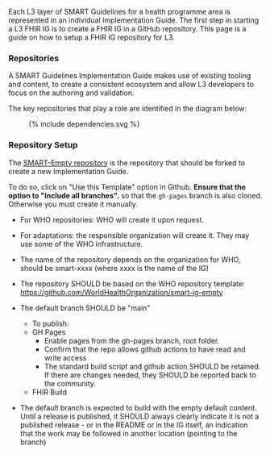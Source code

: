 Each L3 layer of SMART Guidelines for a health programme area is represented in an individual Implementation Guide. The first step in starting a L3 FHIR IG is to create a FHIR IG in a GitHub repository. This page is a guide on how to setup a FHIR IG repository for L3.

### Repositories

A SMART Guidelines Implementation Guide makes use of existing tooling and content, to create a consistent ecosystem and allow L3 developers to focus on the authoring and validation.

The key repositories that play a role are identified in the diagram below:

<figure style = "width:90em; max-width:90%">
  {% include dependencies.svg %}
</figure>


### Repository Setup
The [SMART-Empty repository](https://github.com/WorldHealthOrganization/smart-ig-empty) is the repository that should be forked to create a new Implementation Guide.

To do so, click on "Use this Template" option in Github. **Ensure that the option to "Include all branches".** so that the `gh-pages` branch is also cloned. Otherwise you must create it manually. 

* For WHO repositories: WHO will create it upon request.
* For adaptations: the responsible organization will create it. They may use some of the WHO infrastructure.

* The name of the repository depends on the organization for WHO, should be smart-xxxx (where xxxx is the name of the IG)
* The repository SHOULD be based on the WHO repository template: https://github.com/WorldHealthOrganization/smart-ig-empty 
* The default branch SHOULD be "main"
  - To publish: 
  - GH Pages
    - Enable pages from the gh-pages branch, root folder.
    - Confirm that the repo allows github actions to have read and write access
    - The standard build script and github action SHOULD be retained. If there are changes needed, they SHOULD be reported back to the community.
  - FHIR Build
* The default branch is expected to build with the empty default content. Until a release is published, it SHOULD always clearly indicate it is not a published release  - or in the README or in the IG itself, an indication that the work may be followed in another location (pointing to the branch)
